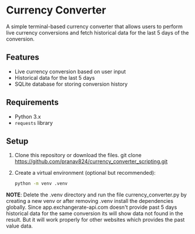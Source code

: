 # Currency Converter

A simple terminal-based currency converter that allows users to perform live currency conversions and fetch historical data for the last 5 days of the conversion.

## Features

- Live currency conversion based on user input
- Historical data for the last 5 days
- SQLite database for storing conversion history

## Requirements

- Python 3.x
- `requests` library

## Setup

1. Clone this repository or download the files.
   git clone https://github.com/pranav824/currency_converter_scripting.git 
2. Create a virtual environment (optional but recommended):

   ```bash
   python -m venv .venv

**NOTE**: Delete the .venv directory and run the file currency_converter.py by creating a new venv or after removing .venv install the dependencies globally. Since app.exchangerate-api.com doesn't provide past 5 days historical data for the same conversion its will show data not found in the result. But it will work properly for other websites which provides the past value data.
   
